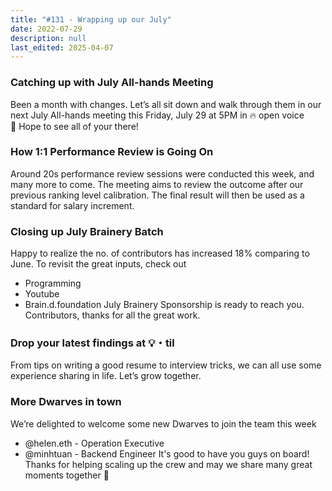 ```yaml
---
title: "#131 - Wrapping up our July"
date: 2022-07-29
description: null
last_edited: 2025-04-07
---
```


### Catching up with July All-hands Meeting

Been a month with changes. Let’s all sit down and walk through them in our next July All-hands meeting this Friday, July 29 at 5PM in 🔥 open voice 🤙 Hope to see all of your there!

### How 1:1 Performance Review is Going On

Around 20s performance review sessions were conducted this week, and many more to come. The meeting aims to review the outcome after our previous ranking level calibration. The final result will then be used as a standard for salary increment.

### Closing up July Brainery Batch

Happy to realize the no. of contributors has increased 18% comparing to June. To revisit the great inputs, check out

- Programming
- Youtube
- Brain.d.foundation
  July Brainery Sponsorship is ready to reach you. Contributors, thanks for all the great work.

### Drop your latest findings at 💡・til

From tips on writing a good resume to interview tricks, we can all use some experience sharing in life. Let’s grow together.

### More Dwarves in town

We’re delighted to welcome some new Dwarves to join the team this week

- @helen.eth - Operation Executive
- @minhtuan - Backend Engineer
  It's good to have you guys on board! Thanks for helping scaling up the crew and may we share many great moments together 💪
